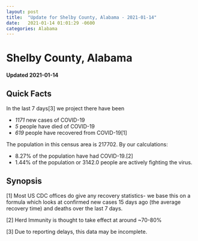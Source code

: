 ```yaml
---
layout: post
title:  "Update for Shelby County, Alabama - 2021-01-14"
date:   2021-01-14 01:01:29 -0600
categories: Alabama
---
```


# Shelby County, Alabama
#### Updated 2021-01-14

## Quick Facts

In the last 7 days[3] we project there have been
- *1171* new cases of COVID-19
- *5* people have died of COVID-19
- *619* people have recovered from COVID-19[1]

The population in this census area is 217702. By our calculations:
- 8.27% of the population have had COVID-19.[2]
- 1.44% of the population or 3142.0 people are actively fighting the virus.

## Synopsis




[1] Most US CDC offices do give any recovery statistics- we base this on a formula which looks at confirmed new cases
15 days ago (the average recovery time) and deaths over the last 7 days.

[2] Herd Immunity is thought to take effect at around ~70-80%

[3] Due to reporting delays, this data may be incomplete.
 
    